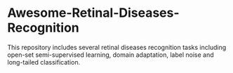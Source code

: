 # Awesome-Retinal-Diseases-Recognition
This repository includes several retinal diseases recognition tasks including open-set semi-supervised learning, domain adaptation, label noise and long-tailed classification.
